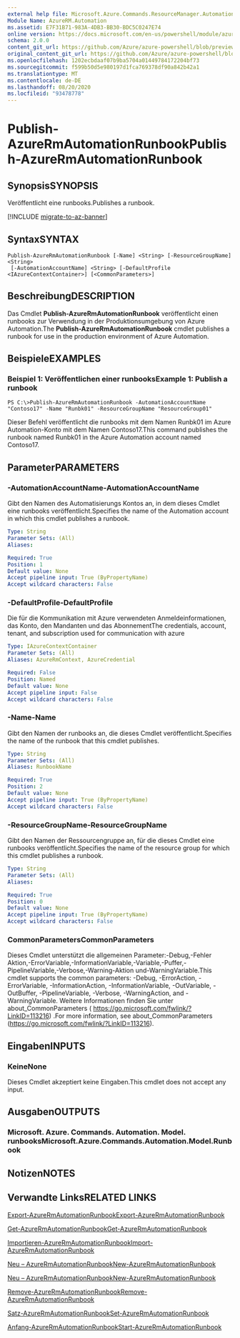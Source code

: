 ```yaml
---
external help file: Microsoft.Azure.Commands.ResourceManager.Automation.dll-Help.xml
Module Name: AzureRM.Automation
ms.assetid: E7F31B71-983A-4DB3-BB30-BDC5C0247E74
online version: https://docs.microsoft.com/en-us/powershell/module/azurerm.automation/publish-azurermautomationrunbook
schema: 2.0.0
content_git_url: https://github.com/Azure/azure-powershell/blob/preview/src/ResourceManager/Automation/Commands.Automation/help/Publish-AzureRMAutomationRunbook.md
original_content_git_url: https://github.com/Azure/azure-powershell/blob/preview/src/ResourceManager/Automation/Commands.Automation/help/Publish-AzureRMAutomationRunbook.md
ms.openlocfilehash: 1202ecbdaaf07b9ba5704a01449784172204bf73
ms.sourcegitcommit: f599b50d5e980197d1fca769378df90a842b42a1
ms.translationtype: MT
ms.contentlocale: de-DE
ms.lasthandoff: 08/20/2020
ms.locfileid: "93478778"
---
```

# <span data-ttu-id="692c2-101">Publish-AzureRmAutomationRunbook</span><span class="sxs-lookup"><span data-stu-id="692c2-101">Publish-AzureRmAutomationRunbook</span></span>

## <span data-ttu-id="692c2-102">Synopsis</span><span class="sxs-lookup"><span data-stu-id="692c2-102">SYNOPSIS</span></span>
<span data-ttu-id="692c2-103">Veröffentlicht eine runbooks.</span><span class="sxs-lookup"><span data-stu-id="692c2-103">Publishes a runbook.</span></span>

[!INCLUDE [migrate-to-az-banner](../../includes/migrate-to-az-banner.md)]

## <span data-ttu-id="692c2-104">Syntax</span><span class="sxs-lookup"><span data-stu-id="692c2-104">SYNTAX</span></span>

```
Publish-AzureRmAutomationRunbook [-Name] <String> [-ResourceGroupName] <String>
 [-AutomationAccountName] <String> [-DefaultProfile <IAzureContextContainer>] [<CommonParameters>]
```

## <span data-ttu-id="692c2-105">Beschreibung</span><span class="sxs-lookup"><span data-stu-id="692c2-105">DESCRIPTION</span></span>
<span data-ttu-id="692c2-106">Das Cmdlet **Publish-AzureRmAutomationRunbook** veröffentlicht einen runbooks zur Verwendung in der Produktionsumgebung von Azure Automation.</span><span class="sxs-lookup"><span data-stu-id="692c2-106">The **Publish-AzureRmAutomationRunbook** cmdlet publishes a runbook for use in the production environment of Azure Automation.</span></span>

## <span data-ttu-id="692c2-107">Beispiele</span><span class="sxs-lookup"><span data-stu-id="692c2-107">EXAMPLES</span></span>

### <span data-ttu-id="692c2-108">Beispiel 1: Veröffentlichen einer runbooks</span><span class="sxs-lookup"><span data-stu-id="692c2-108">Example 1: Publish a runbook</span></span>
```
PS C:\>Publish-AzureRmAutomationRunbook -AutomationAccountName "Contoso17" -Name "Runbk01" -ResourceGroupName "ResourceGroup01"
```

<span data-ttu-id="692c2-109">Dieser Befehl veröffentlicht die runbooks mit dem Namen Runbk01 im Azure Automation-Konto mit dem Namen Contoso17.</span><span class="sxs-lookup"><span data-stu-id="692c2-109">This command publishes the runbook named Runbk01 in the Azure Automation account named Contoso17.</span></span>

## <span data-ttu-id="692c2-110">Parameter</span><span class="sxs-lookup"><span data-stu-id="692c2-110">PARAMETERS</span></span>

### <span data-ttu-id="692c2-111">-AutomationAccountName</span><span class="sxs-lookup"><span data-stu-id="692c2-111">-AutomationAccountName</span></span>
<span data-ttu-id="692c2-112">Gibt den Namen des Automatisierungs Kontos an, in dem dieses Cmdlet eine runbooks veröffentlicht.</span><span class="sxs-lookup"><span data-stu-id="692c2-112">Specifies the name of the Automation account in which this cmdlet publishes a runbook.</span></span>

```yaml
Type: String
Parameter Sets: (All)
Aliases: 

Required: True
Position: 1
Default value: None
Accept pipeline input: True (ByPropertyName)
Accept wildcard characters: False
```

### <span data-ttu-id="692c2-113">-DefaultProfile</span><span class="sxs-lookup"><span data-stu-id="692c2-113">-DefaultProfile</span></span>
<span data-ttu-id="692c2-114">Die für die Kommunikation mit Azure verwendeten Anmeldeinformationen, das Konto, den Mandanten und das Abonnement</span><span class="sxs-lookup"><span data-stu-id="692c2-114">The credentials, account, tenant, and subscription used for communication with azure</span></span>

```yaml
Type: IAzureContextContainer
Parameter Sets: (All)
Aliases: AzureRmContext, AzureCredential

Required: False
Position: Named
Default value: None
Accept pipeline input: False
Accept wildcard characters: False
```

### <span data-ttu-id="692c2-115">-Name</span><span class="sxs-lookup"><span data-stu-id="692c2-115">-Name</span></span>
<span data-ttu-id="692c2-116">Gibt den Namen der runbooks an, die dieses Cmdlet veröffentlicht.</span><span class="sxs-lookup"><span data-stu-id="692c2-116">Specifies the name of the runbook that this cmdlet publishes.</span></span>

```yaml
Type: String
Parameter Sets: (All)
Aliases: RunbookName

Required: True
Position: 2
Default value: None
Accept pipeline input: True (ByPropertyName)
Accept wildcard characters: False
```

### <span data-ttu-id="692c2-117">-ResourceGroupName</span><span class="sxs-lookup"><span data-stu-id="692c2-117">-ResourceGroupName</span></span>
<span data-ttu-id="692c2-118">Gibt den Namen der Ressourcengruppe an, für die dieses Cmdlet eine runbooks veröffentlicht.</span><span class="sxs-lookup"><span data-stu-id="692c2-118">Specifies the name of the resource group for which this cmdlet publishes a runbook.</span></span>

```yaml
Type: String
Parameter Sets: (All)
Aliases: 

Required: True
Position: 0
Default value: None
Accept pipeline input: True (ByPropertyName)
Accept wildcard characters: False
```

### <span data-ttu-id="692c2-119">CommonParameters</span><span class="sxs-lookup"><span data-stu-id="692c2-119">CommonParameters</span></span>
<span data-ttu-id="692c2-120">Dieses Cmdlet unterstützt die allgemeinen Parameter:-Debug,-Fehler Aktion,-ErrorVariable,-InformationVariable,-Variable,-Puffer,-PipelineVariable,-Verbose,-Warning-Aktion und-WarningVariable.</span><span class="sxs-lookup"><span data-stu-id="692c2-120">This cmdlet supports the common parameters: -Debug, -ErrorAction, -ErrorVariable, -InformationAction, -InformationVariable, -OutVariable, -OutBuffer, -PipelineVariable, -Verbose, -WarningAction, and -WarningVariable.</span></span> <span data-ttu-id="692c2-121">Weitere Informationen finden Sie unter about_CommonParameters ( https://go.microsoft.com/fwlink/?LinkID=113216) .</span><span class="sxs-lookup"><span data-stu-id="692c2-121">For more information, see about_CommonParameters (https://go.microsoft.com/fwlink/?LinkID=113216).</span></span>

## <span data-ttu-id="692c2-122">Eingaben</span><span class="sxs-lookup"><span data-stu-id="692c2-122">INPUTS</span></span>

### <span data-ttu-id="692c2-123">Keine</span><span class="sxs-lookup"><span data-stu-id="692c2-123">None</span></span>
<span data-ttu-id="692c2-124">Dieses Cmdlet akzeptiert keine Eingaben.</span><span class="sxs-lookup"><span data-stu-id="692c2-124">This cmdlet does not accept any input.</span></span>

## <span data-ttu-id="692c2-125">Ausgaben</span><span class="sxs-lookup"><span data-stu-id="692c2-125">OUTPUTS</span></span>

### <span data-ttu-id="692c2-126">Microsoft. Azure. Commands. Automation. Model. runbooks</span><span class="sxs-lookup"><span data-stu-id="692c2-126">Microsoft.Azure.Commands.Automation.Model.Runbook</span></span>

## <span data-ttu-id="692c2-127">Notizen</span><span class="sxs-lookup"><span data-stu-id="692c2-127">NOTES</span></span>

## <span data-ttu-id="692c2-128">Verwandte Links</span><span class="sxs-lookup"><span data-stu-id="692c2-128">RELATED LINKS</span></span>

[<span data-ttu-id="692c2-129">Export-AzureRmAutomationRunbook</span><span class="sxs-lookup"><span data-stu-id="692c2-129">Export-AzureRmAutomationRunbook</span></span>](./Export-AzureRMAutomationRunbook.md)

[<span data-ttu-id="692c2-130">Get-AzureRmAutomationRunbook</span><span class="sxs-lookup"><span data-stu-id="692c2-130">Get-AzureRmAutomationRunbook</span></span>](./Get-AzureRMAutomationRunbook.md)

[<span data-ttu-id="692c2-131">Importieren-AzureRmAutomationRunbook</span><span class="sxs-lookup"><span data-stu-id="692c2-131">Import-AzureRmAutomationRunbook</span></span>](./Import-AzureRMAutomationRunbook.md)

[<span data-ttu-id="692c2-132">Neu – AzureRmAutomationRunbook</span><span class="sxs-lookup"><span data-stu-id="692c2-132">New-AzureRmAutomationRunbook</span></span>](./New-AzureRMAutomationRunbook.md)

[<span data-ttu-id="692c2-133">Neu – AzureRmAutomationRunbook</span><span class="sxs-lookup"><span data-stu-id="692c2-133">New-AzureRmAutomationRunbook</span></span>](./New-AzureRMAutomationRunbook.md)

[<span data-ttu-id="692c2-134">Remove-AzureRmAutomationRunbook</span><span class="sxs-lookup"><span data-stu-id="692c2-134">Remove-AzureRmAutomationRunbook</span></span>](./Remove-AzureRMAutomationRunbook.md)

[<span data-ttu-id="692c2-135">Satz-AzureRmAutomationRunbook</span><span class="sxs-lookup"><span data-stu-id="692c2-135">Set-AzureRmAutomationRunbook</span></span>](./Set-AzureRMAutomationRunbook.md)

[<span data-ttu-id="692c2-136">Anfang-AzureRmAutomationRunbook</span><span class="sxs-lookup"><span data-stu-id="692c2-136">Start-AzureRmAutomationRunbook</span></span>](./Start-AzureRMAutomationRunbook.md)


